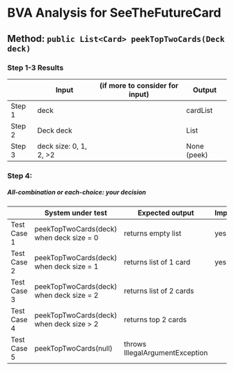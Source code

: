 # BVA Analysis for SeeTheFutureCard

## Method: ```public List<Card> peekTopTwoCards(Deck deck)```

### Step 1-3 Results
|        | Input               | (if more to consider for input) | Output        |
| ------ | --------------------| ------------------------------- | ------------- |
| Step 1 | deck                |                                 | cardList   |
| Step 2 | Deck deck           |                                 | List<Card>    |
| Step 3 | deck size: 0, 1, 2, >2                      |                                 | None (peek)   |

### Step 4:
##### All-combination or each-choice: your decision

|             | System under test                               | Expected output                              | Implemented? |
| ----------- | ------------------------------------------------ | -------------------------------------------- | ------------ |
| Test Case 1 | peekTopTwoCards(deck) when deck size = 0         | returns empty list                           |    yes          |
| Test Case 2 | peekTopTwoCards(deck) when deck size = 1         | returns list of 1 card                       |      yes        |
| Test Case 3 | peekTopTwoCards(deck) when deck size = 2         | returns list of 2 cards                      |              |
| Test Case 4 | peekTopTwoCards(deck) when deck size > 2         | returns top 2 cards                          |              |
| Test Case 5 | peekTopTwoCards(null)                            | throws IllegalArgumentException              |              |

